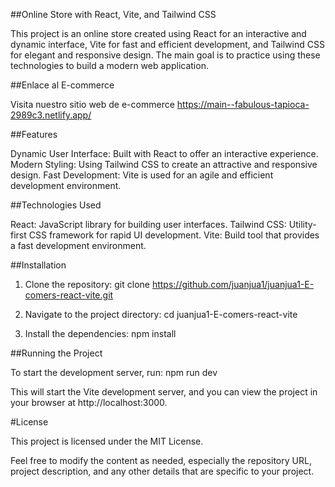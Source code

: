 ##Online Store with React, Vite, and Tailwind CSS

This project is an online store created using React for an interactive and dynamic interface, Vite for fast and efficient development, and Tailwind CSS for elegant and responsive design. The main goal is to practice using these technologies to build a modern web application.

##Enlace al E-commerce


Visita nuestro sitio web de e-commerce https://main--fabulous-tapioca-2989c3.netlify.app/

##Features

Dynamic User Interface: Built with React to offer an interactive experience.
Modern Styling: Using Tailwind CSS to create an attractive and responsive design.
Fast Development: Vite is used for an agile and efficient development environment.

##Technologies Used

React: JavaScript library for building user interfaces.
Tailwind CSS: Utility-first CSS framework for rapid UI development.
Vite: Build tool that provides a fast development environment.


##Installation


1. Clone the repository:
   git clone https://github.com/juanjua1/juanjua1-E-comers-react-vite.git

   
2. Navigate to the project directory:
   cd juanjua1-E-comers-react-vite

3. Install the dependencies:
   npm install


##Running the Project

To start the development server, run:
   npm run dev

This will start the Vite development server, and you can view the project in your browser at http://localhost:3000.


#License

This project is licensed under the MIT License.


Feel free to modify the content as needed, especially the repository URL, project description, and any other details that are specific to your project.



